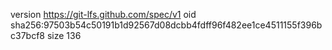 version https://git-lfs.github.com/spec/v1
oid sha256:97503b54c50191b1d92567d08dcbb4fdff96f482ee1ce4511155f396bc37bcf8
size 136
